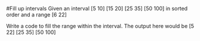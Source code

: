 #Fill up intervals
Given an interval [5 10] [15 20] [25 35] [50 100] in sorted order
and a range [6 22]

Write a code to fill the range within the interval.
The output here would be [5 22] [25 35] [50 100]
